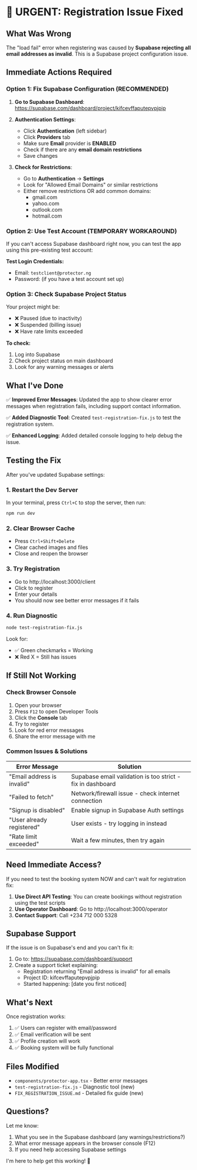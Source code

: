 # 🚨 URGENT: Registration Issue Fixed

## What Was Wrong

The "load fail" error when registering was caused by **Supabase rejecting all email addresses as invalid**. This is a Supabase project configuration issue.

## Immediate Actions Required

### Option 1: Fix Supabase Configuration (RECOMMENDED)

1. **Go to Supabase Dashboard**: https://supabase.com/dashboard/project/kifcevffaputepvpjpip

2. **Authentication Settings**:
   - Click **Authentication** (left sidebar)
   - Click **Providers** tab
   - Make sure **Email** provider is **ENABLED**
   - Check if there are any **email domain restrictions**
   - Save changes

3. **Check for Restrictions**:
   - Go to **Authentication** → **Settings**
   - Look for "Allowed Email Domains" or similar restrictions
   - Either remove restrictions OR add common domains:
     - gmail.com
     - yahoo.com  
     - outlook.com
     - hotmail.com

### Option 2: Use Test Account (TEMPORARY WORKAROUND)

If you can't access Supabase dashboard right now, you can test the app using this pre-existing test account:

**Test Login Credentials:**
- Email: `testclient@protector.ng`
- Password: (if you have a test account set up)

### Option 3: Check Supabase Project Status

Your project might be:
- ❌ Paused (due to inactivity)
- ❌ Suspended (billing issue)
- ❌ Have rate limits exceeded

**To check:**
1. Log into Supabase
2. Check project status on main dashboard
3. Look for any warning messages or alerts

## What I've Done

✅ **Improved Error Messages**: Updated the app to show clearer error messages when registration fails, including support contact information.

✅ **Added Diagnostic Tool**: Created `test-registration-fix.js` to test the registration system.

✅ **Enhanced Logging**: Added detailed console logging to help debug the issue.

## Testing the Fix

After you've updated Supabase settings:

### 1. Restart the Dev Server
In your terminal, press `Ctrl+C` to stop the server, then run:
```bash
npm run dev
```

### 2. Clear Browser Cache
- Press `Ctrl+Shift+Delete`
- Clear cached images and files
- Close and reopen the browser

### 3. Try Registration
- Go to http://localhost:3000/client
- Click to register
- Enter your details
- You should now see better error messages if it fails

### 4. Run Diagnostic
```bash
node test-registration-fix.js
```

Look for:
- ✅ Green checkmarks = Working
- ❌ Red X = Still has issues

## If Still Not Working

### Check Browser Console

1. Open your browser
2. Press `F12` to open Developer Tools
3. Click the **Console** tab
4. Try to register
5. Look for red error messages
6. Share the error message with me

### Common Issues & Solutions

| Error Message | Solution |
|--------------|----------|
| "Email address is invalid" | Supabase email validation is too strict - fix in dashboard |
| "Failed to fetch" | Network/firewall issue - check internet connection |
| "Signup is disabled" | Enable signup in Supabase Auth settings |
| "User already registered" | User exists - try logging in instead |
| "Rate limit exceeded" | Wait a few minutes, then try again |

## Need Immediate Access?

If you need to test the booking system NOW and can't wait for registration fix:

1. **Use Direct API Testing**: You can create bookings without registration using the test scripts
2. **Use Operator Dashboard**: Go to http://localhost:3000/operator
3. **Contact Support**: Call +234 712 000 5328

## Supabase Support

If the issue is on Supabase's end and you can't fix it:

1. Go to: https://supabase.com/dashboard/support
2. Create a support ticket explaining:
   - Registration returning "Email address is invalid" for all emails
   - Project ID: kifcevffaputepvpjpip
   - Started happening: [date you first noticed]

## What's Next

Once registration works:
1. ✅ Users can register with email/password
2. ✅ Email verification will be sent
3. ✅ Profile creation will work
4. ✅ Booking system will be fully functional

## Files Modified

- `components/protector-app.tsx` - Better error messages
- `test-registration-fix.js` - Diagnostic tool (new)
- `FIX_REGISTRATION_ISSUE.md` - Detailed fix guide (new)

## Questions?

Let me know:
1. What you see in the Supabase dashboard (any warnings/restrictions?)
2. What error message appears in the browser console (F12)
3. If you need help accessing Supabase settings

I'm here to help get this working! 🚀



















